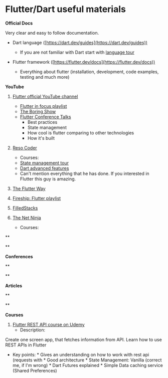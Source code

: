 # Flutter/Dart useful materials

**Official Docs**

Very clear and easy to follow documentation.

* Dart language ([https://dart.dev/guides](https://dart.dev/guides))
    * If you are not familiar with Dart start with [language tour](https://dart.dev/guides/language/language-tour)

* Flutter framework ([https://flutter.dev/docs](https://flutter.dev/docs))
    * Everything about flutter (installation, development, code examples, testing and much more)

**YouTube**

1. [Flutter official YouTube channel](https://www.youtube.com/c/flutterdev)
    * [Flutter in focus playlist](https://www.youtube.com/watch?v=wgTBLj7rMPM&list=PLjxrf2q8roU2HdJQDjJzOeO6J3FoFLWr2)
    * [The Boring Show](https://www.youtube.com/playlist?list=PLjxrf2q8roU3ahJVrSgAnPjzkpGmL9Czl)
    * [Flutter Conference Talks](https://www.youtube.com/playlist?list=PLjxrf2q8roU1UJ0OEpANodVMVm1GeE7Ti)
        * Best practices
        * State management
        * How cool is flutter comparing to other technologies
        * How it's built

2. [Reso Coder](https://www.youtube.com/channel/UCSIvrn68cUk8CS8MbtBmBkA)
    * Courses: 
    * [State management tour](https://www.youtube.com/watch?v=jdUBV7AWL2U)
    * [Dart advanced features](https://www.youtube.com/watch?v=pJHTyhzt9JU&list=PLB6lc7nQ1n4gkDmBxNAvf_bpA77QEZn7D)
    * Can't mention everything that he has done. If you interested in Flutter this guy is amazing.

3. [The Flutter Way](https://www.youtube.com/channel/UCJm7i4g4z7ZGcJA_HKHLCVw)
4. [Fireship: Flutter playlist](https://www.youtube.com/playlist?list=PL0vfts4VzfNiQYtnn1TZ6U0Ec_vjCN9VY)
5. [FilledStacks](https://www.youtube.com/channel/UC2d0BYlqQCdF9lJfydl_02Q)
6. [The Net Ninja](https://www.youtube.com/c/TheNetNinja)
    * Courses:

**

**

**Conferences**

**

**

**Articles**

**

**

**Courses**

1. [Flutter REST API course on Udemy ](https://www.udemy.com/course/flutter-rest-api-crash-course-build-a-coronavirus-app)
    * Description:

Create one screen app, that fetches information from API. Learn how to use REST APIs in Flutter

* Key points:
        * Gives an understanding on how to work with rest api (requests with 
        * Good architecture
        * State Management: Vanilla (correct me, if I'm wrong)
        * Dart Futures explained
        * Simple Data caching service (Shared Preferences)

